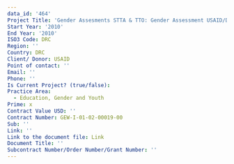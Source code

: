 ```yaml
---
data_id: '464'
Project Title: 'Gender Assesments STTA & TTO: Gender Assessment USAID/DRC:  (TDY 86)'
Start Year: '2010'
End Year: '2010'
ISO3 Code: DRC
Region: ''
Country: DRC
Client/ Donor: USAID
Point of contact: ''
Email: ''
Phone: ''
Is Current Project? (true/false): 
Practice Area:
  - Education, Gender and Youth
Prime: x
Contract Value USD: ''
Contract Number: GEW-I-01-02-00019-00
Sub: ''
Link: ''
Link to the document file: Link
Document Title: ''
Subcontract Number/Order Number/Grant Number: ''
---
```


